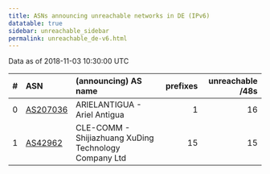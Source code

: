 ```yaml
---
title: ASNs announcing unreachable networks in DE (IPv6)
datatable: true
sidebar: unreachable_sidebar
permalink: unreachable_de-v6.html
---
```


Data as of 2018-11-03 10:30:00 UTC


<div class="datatable-begin"></div>

|   # | ASN                                      | (announcing) AS name                                  |   prefixes |   unreachable /48s |
|----:|:-----------------------------------------|:------------------------------------------------------|-----------:|-------------------:|
|   0 | [AS207036](unreachable_AS207036-v6.html) | ARIELANTIGUA - Ariel Antigua                          |          1 |                 16 |
|   1 | [AS42962](unreachable_AS42962-v6.html)   | CLE-COMM - Shijiazhuang XuDing Technology Company Ltd |         15 |                 15 |

<div class="datatable-end"></div>